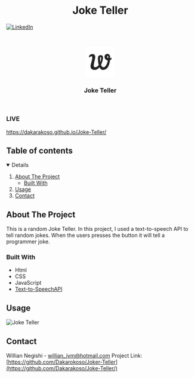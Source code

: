  <h1 align="center">Joke Teller</h1>

[![LinkedIn][linkedin-shield]][linkedin-url]

<!-- PROJECT LOGO -->
<br />
<p align="center">
    <img src="images/apple-touch-icon.png" alt="Logo" width="80" height="80">
  </a>

  <h3 align="center">Joke Teller</h3>
<br/>
</p>

### LIVE

https://dakarakoso.github.io/Joke-Teller/

<!-- TABLE OF CONTENTS -->

## Table of contents

<details open="open">
  <ol>
    <li>
      <a href="#about-the-project">About The Project</a>
      <ul>
        <li><a href="#built-with">Built With</a></li>
      </ul>
    </li>
    <li><a href="#usage">Usage</a></li>
    <li><a href="#contact">Contact</a></li>
  </ol>
</details>

<!-- ABOUT THE PROJECT -->

## About The Project

This is a random Joke Teller. In this project, I used a text-to-speech API to tell random jokes. When the users presses the button it will tell a programmer joke.

### Built With

- Html
- CSS
- JavaScript
- [Text-to-SpeechAPI](http://www.voicerss.org/api/)

## Usage

![Joke Teller](https://github.com/Dakarakoso/Joke-Teller/blob/main/images/usage.gif)

<!-- CONTACT -->

## Contact

Willian Negishi - willian_jvm@hotmail.com
Project Link: [https://github.com/Dakarokoso/Joker-Teller](https://github.com/Dakarakoso/Joke-Teller/)

<!-- MARKDOWN LINKS & IMAGES -->
<!-- https://www.markdownguide.org/basic-syntax/#reference-style-links -->

[linkedin-shield]: https://img.shields.io/badge/-LinkedIn-black.svg?style=for-the-badge&logo=linkedin&colorB=555
[linkedin-url]: https://www.linkedin.com/in/willian-negishi-2829a4172/
